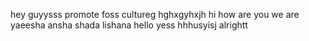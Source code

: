 hey guyysss
promote foss cultureg hghxgyhxjh
hi how are you
we are yaeesha ansha shada lishana
hello
yess hhhusyisj
alrightt
